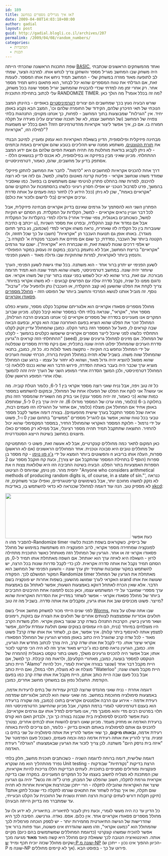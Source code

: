 ```yaml
---
id: 189
title: אז איך מגרילים מספרים במחשב?
date: 2009-04-08T14:03:18+00:00
author: gadial
layout: post
guid: http://gadial.blogli.co.il/archives/207
permalink: /2009/04/08/random_numbers/
categories:
  - הסתברות
  - תכנות
---
```

שפת התכנות הראשונה שהכרתי הייתה [BASIC](http://en.wikipedia.org/wiki/BASIC_programming_language), ואחד מהמשחקים הראשונים שכתבתי היה משחק שבו המחשב מגריל מספר והשחקן צריך לנחש אותו. למרבה הצער, שמתי לב לתופעה מאוד מוזרה במשחק שלי - המחשב תמיד ניחש את אותו המספר. לעומת זאת, אם הגדלתי את טווח המספרים שהוא יכל לבחור, הוא פתאום ניחש תמיד מספר אחר. רק אחרי זמן מה למדתי שכדי להבטיח שהמחשב יגריל מספר שונה בכל משחק, עלי לכתוב בתחילת התוכנית RANDOMIZE TIMER. מה זה בכלל אומר? מה הולך כאן?

שורש הבעיה נעוץ בכך שמחשבים הם יצורים [דטרמיניסטיים](http://he.wikipedia.org/wiki/%D7%93%D7%98%D7%A8%D7%9E%D7%99%D7%A0%D7%99%D7%96%D7%9D) באופיים - בהינתן המצב הנוכחי של תאי הזיכרון שלהם, הקידוד של החומרה שלהם וכו', המצב הבא נקבע באופן יחיד. אין "הגרלות" שמבוצעות בתוך המחשב - לפחות, כך אנחנו מקווים; התנהגות בלתי צפויה של המחשב (של המחשב עצמו, לא של תוכנה שמריצים עליו) מעידה על תקלה חמורה בו. אם כן, איך אפשר ליצור אקראיות מהדטרמיניזם הזה? האם בכלל יש משמעות למילה הזו, "אקראיות"?

מבחינה פיזיקלית ופילוסופית, הדיון בשאלת האקראיות הוא עמוק ומעניין. למיטב הבנתי את [תורת הקוונטים](http://he.wikipedia.org/wiki/%D7%9E%D7%9B%D7%A0%D7%99%D7%A7%D7%AA_%D7%94%D7%A7%D7%95%D7%95%D7%A0%D7%98%D7%99%D7%9D), משתמע ממנה שיש תהליכים בטבע שהם אקראיים באמת ובתמים - לא ניתן לקבוע בודאות מוחלטת מה תהיה תוצאת הסיום שלהם גם אם ידוע המצב ההתחלתי. מכיוון שאיני מבין בפיזיקה או בפילוסופיה, לא אכנס לדיון בנושאים הללו - אסתפק בדיון על מחשבים, שהם, כאמור, דטרמיניסטיים.

דרך אחת להכניס אקראיות למחשבים היא "לרמות". לחבר את המחשב להתקן פיזיקלי שמודד משהו שנחשב אקראי - פליטת קרינה מאטום כלשהו, למשל. גם לזה אני לא רוצה להיכנס, למרות שזה בהחלט פתרון לגיטימי שגם משתמשים בו בפועל. כמו שאסביר בהמשך, פרט לסרבול הטכני יש אפילו חסרון רעיוני כלשהו בהסתמכות על התקנים שהם "אקראיים באמת", שכן לא ניתן (ככל הידוע לי) לחזור כמה פעמים על אותה סדרת ערכים אקראיים (בלי לרשום ולזכור את כולם).

הפתרון השני הוא להסתמך על גורמים שאינם בדיוק אקראיים מבחינה פיזיקלית, אבל לכל דבר ועניין נראים אקראיים - למשל, הקלדות על המקלדת. מן הסתם יש חוקיות גדולה למדי בהקלדות על המקלדת (למשל, כשכותבים באנגלית, צפוי שמייד אחרי כתיבת q ייכתב u), אבל אם נמדוד את קצב ההקלדה, ובפרט את מספר השניות שעוברות בין כל הקלדה לזו שאחריה, נראה משהו אקראי למדי (שכמובן, נע בתוך תחום מוגדר). באותו אופן גם תנועות העכבר הן "אקראיות" (חשבו על כך שכל תזוזה, ולו הקטנה ביותר של העכבר, נמדדת; כך שגם אם מזיזים את העכבר מנקודה א' לנקודה ב', יש אלפי דרכים שונות לעשות זאת, וזו שנבחרת היא "אקראית"). ישנם עוד גורמים "אקראיים" בריצת המחשב, אבל לא נתעמק ברובם; במקום זה נעסוק במקור הפופולרי והנפוץ ביותר לאקראיות, למרות שהחוקיות שבו גדולה מאוד - השעון הפנימי.

לשעון הפנימי יש יתרון ברור אחד - הוא משתנה. בכל שתי גישות לשעון הפנימי, הערך שיוחזר יהיה שונה. במחשב דטרמיניסטי, משהו שהוא תמיד שונה הוא תמיד תרומה מבורכת. עם זאת, ברור שהוא לא יכול לשמש בפני עצמו בתור יצרן של משהו אקראי. אם נדגום ממנו כל שניה, נקבל סדרה עולה עם הפרשים קבועים - לא משהו אקראי במיוחד. צריך לקחת את הפלט שהשעון (או קצב ההקלדה, או העכבר) נתן ולהפעיל עליו "ערבול" נוסף. זה מוביל אותנו לנושא המרכזי והחשוב ביותר של הפוסט הזה - [מחולל מספרים פסאודו אקראיים](http://he.wikipedia.org/wiki/%D7%9E%D7%97%D7%95%D7%9C%D7%9C_%D7%A4%D7%A1%D7%91%D7%93%D7%95_%D7%90%D7%A7%D7%A8%D7%90%D7%99).

מחולל מספרים פסאודו אקראיים הוא אלגוריתם שמקבל כקלט מספר, ומוציא כפלט מספר אחר, "אקראי", שנראה בלתי תלוי במספר שהוא קיבל כקלט. מכיוון שברוב המקרים אנו מעוניינים בסדרה של מספרים אקראיים (כי אנחנו מבצעים הרבה הגרלות), המחולל זוכר את הפלט שהוא הוציא בפעם האחרונה שבה הוא נקרא, ובפעם הבאה שבה קוראים לו, פועל על המספר הזה בתור הקלט. כמובן שהמחולל עדיין זקוק לקלט התחלתי כלשהו לפני שיוכל לייצר מספרים אקראיים שישמשו כקלטים בהמשך - לקלט ההתחלתי הזה קוראים ה"גרעין" (seed) של המחולל. אם מזינים למחולל גרעינים שונים, סדרת הערכים שהמחולל יפלוט תהיה שונה בתכלית; ואם ניקח סדרת מספרים שנפלטה על ידי המחולל ונחפש בה חוקיות - נתקשה מאוד לגלות כזו. כל זה, כמובן, בתנאי שהמחולל שווה משהו. בשביל שלא תהיה במחולל חוקיות ברורה, הכרחי שטווח הערכים שהוא מסוגל להוציא יהיה גדול מאוד, ושהוא לא יחזור על עצמו - ברגע שבו המחולל מוציא ערך שכבר היה בעבר באותה הסדרה, פירוש הדבר הוא שהוא נכנס ללולאה (כי המחולל דטרמיניסטי, ולכן המשך הסדרה אחרי המופע השני של הערך יהיה זהה להמשך שלה אחרי המופע הראשון שלו).

כל זה טוב ויפה, אבל נניח שאני רוצה מספר אקראי בין 1 ל-6, כלומר הטלת קוביה. מה אני עושה? אני לוקח את הפלט של הפעלה אחת של המחולל, ובמקום להשתמש במספר כמות שהוא (כי כאמור, זה יהיה מספר ענקי) אני בודק מה השארית שהמספר הזה נותן בחלוקה ב-6 (כלומר, מהו ערכו של המספר מודולו 6). זה יהיה ערך בין 0 ל-5, שמתפלג באופן אחיד אם המחולל אכן מוצלח (כלומר, אם אחזור על ההגרלה הזו פעמים רבות, אראה שכל מספר התקבל בערך שישית מהפעמים). בצורה דומה אפשר לקבל מספר טבעי בכל טווח שהוא; אפשר גם להגריל מספרים "ממשיים" בתחום שבין 0 ו-1, פשוט על ידי נרמול - חלוקת המספר האקראי שהמחולל החזיר, במספר המקסימלי שהוא יכול להחזיר. התוצאה שתתקבל תמיד תהיה מספר רציונלי, אבל ממילא רק מספרים כאלו מיוצגים במחשב בשיטת הייצוג הסטנדרטית.

כאן המקום לתאר כמה מחוללים קונקרטיים, אבל לא אעשה זאת, פשוט כי המתמטיקה של מחוללים טובים היא סבוכה וטכנית. אחד המחוללים הראשונים (אם לא הראשון) והפשוטים ביותר הומצא על ידי [ג'ון פון נוימן](http://he.wikipedia.org/wiki/%D7%92%27%D7%95%D7%9F_%D7%A4%D7%95%D7%9F_%D7%A0%D7%95%D7%99%D7%9E%D7%9F) - קח מספר בן n ספרות, העלה אותו בריבוע וקבל מספר עם 2n ספרות (הוסף 0 בתחילת המספר שהתקבל אם יש צורך), וכעת קח את n הספרות האמצעיות בתור הפלט. הבעיה בשיטה החביבה הזו היא שלולאות צצות יחסית מהר. פון נוימן, שמיוחס לו הציטוט "Anyone who considers arithmetical methods of producing random digits is, of course, in a state of sin."', כנראה לא נזקק למשהו מחוכם יותר, אבל בשימושים קריפטוגרפיים, ואפילו עבור משחקים, זה לא מספיק טוב. הנה עוד דוגמה למחולל שכנראה לא כדאי להשתמש בו, באדיבות [xkcd](http://xkcd.com):

<img src="http://imgs.xkcd.com/comics/random_number.png" height="144" width="400" />  
כעת אפשר להסביר מהו ה-Randomize timer של בייסיק. כשקוראים בשפת תכנות כלשהי לפונקציה שמחזירה מספר אקראי, לרוב הפונקציה הזו משתמשת במימוש של מחולל פסאודו אקראי זה או אחר. הגרעין של המחולל הזה מאותחל כאשר התוכנית מתחילה לרוץ - השאלה היא לאיזה ערך הוא יאותחל. אם השפה מאתחלת אותו תמיד ל-0, מן הסתם תמיד נקבל את אותה סדרה אקראית. לכן כדי לקבל סדרות שונות בכל הרצה, יש להשתמש במקור שמובטח שתמיד יתן ערך שונה - והשעון הפנימי של המחשב הוא המקור המושלם לכך. הפקודה Randomize timer מאתחלת את הגרעין של המחולל האקראי לערך שמושג מהשעון; בשפות אחרות יש פונקציה בשם srand שעושה את אותו הדבר. אלא שאין הכרח לאתחל דווקא באמצעות השעות; אפשר לאתחל גם באמצעות ערך מספרי שמועבר על ידי המשתמש עצמו, וכאן נכנס לתמונה אחת ההיבטים החביבים ביותר של מחולל פסאודו אקראי - אפשר לשחזר במדוייק את הסדרות האקראיות שהוא מייצר. פשוט מכניסים שוב את אותו גרעין, ומקבלים את אותה סדרה. בשביל מה זה טוב?

לפני שנים הייתי מכור למשחק מחשב אווילי בשם [Worms](http://he.wikipedia.org/wiki/%D7%95%D7%95%D7%A8%D7%9E%D7%A1_(%D7%9E%D7%A9%D7%97%D7%A7_%D7%9E%D7%97%D7%A9%D7%91)), שבו אתה שולט על צוות תולעים אכזריות שמפצפצות לצוותים אחרים של תולעים את הצורה עם בזוקות, רימונים ושאר מרעין בישין. הקרבות התנהלו בשדה קרב שנוצר באופן אקראי. חלק משדות הקרב היו מוצלחים במיוחד (נניח, הם היו עמוסים בצוקים שאם תולעת עומדת עליהם, אפשר לפצפץ אותה לאינסוף ביתר קלות). איך אפשר, אם כן, לשחזר את אותו שדה קרב? פשוט מאוד - לכל שדה קרב שהוגרל היה כתוב באופן מפורש הגרעין של המחולל הפסאודו אקראי שיצר אותו. כדי לקבל את אותו שדה קרב, היה צורך לכתוב מחדש את הגרעין, וזהו. כמובן, הגרעין נראה סתם כמו ג'יבריש מאוד ארוך וזה לא היה הכי פרקטי לזכור אותו; אבל אפשר היה להכניס גרעינים משלך, פשוט בתור טקסט באנגלית (ההמרה של הטקסט למספר בוצעה, כמובן, מאחורי הקלעים), ולראות מה קיבלת. כך למשל, אם היית כותב "Alamo" היית מקבל דבר אחד (שנוצר בצורה אקראית לגמרי, ויכל להיות מוצלח או לא מוצלח, תלוי במזל), ואם היית כותב "Waterloo" היית מקבל משהו שונה; אבל בכל פעם שבה היית כותב אותם, היית מקבל את אותו שדה קרב כמו בפעם הקודמת. התעלול נפוץ גם במשחקי מחשב אחרים, כמובן.

דוגמה אחרת - נניח שאני מהנדס שרוצה לבדוק עמידות של בתים לרעידות אדמה, באמצעות סימולציה מחוכמת במחשב. מה שאני עושה הוא לכתוב אלגוריתם שמדמה רעידת אדמה - אירוע עם הרבה אלמנטים אקראיים בתוכו (כמובן, מה שקורה ברעידה הוא בעצם דטרמיניסטי לגמרי ברמת המקרו, אבל מכיוון שהחישוב הדטרמיניסטי הזה תלוי בפרטים רבים מדי והוא מסובך מדי, אנו מעדיפים למדל אותו עם גורמים אקראיים). כעת אפשר להכניס לסימולציה בית שנבנה בצורה כך וכך, ולבדוק האם הוא קורס ברעידת האדמה או מחזיק מעמד. מכיוון שאנו רוצים להשוות אותו לבתים אחרים, נצטרך להכניס גם אותם לסימולציה באותם תנאים בדיוק - כלומר, הם צריכים להיות באותה רעידת אדמה, **ובאותו מיקום**, כך שאי אפשר להריץ את אותה סימולציה על שני בתים בו זמנית. צריך להריץ את אותה רעידת אדמה כמה וכמה פעמים, כשבכל פעם הפרמטר של "איזה בית נרסק היום" משתנה. לכן צריך לזכור את הגרעין שבאמצעותו "הוגרלה" רעידת האדמה.

דוגמה שלישית, דומה ברוחה לדוגמה השניה - כשכותבים תוכנית מחשב, חלק בלתי נפרד מהתהליך הוא מה שנקרא Unit testing - הרצת בדיקות "נקודתיות" שבודקות פונקציות ומודולים ספציפיים בתוכנית. לעתים הבדיקות הללו צריכות להיות אקראיות, שכן המתכנת לא מצליח לחשוב בעצמו על כל המקרים המעניינים. במקרה שבו בדיקה אקראית גורמת לתקלה, חשוב שהפלט של המבחן, פרט ל"זה וזה נכשל" יהיה גם הגרעין שיצר את האקראיות שהובילה לתקלה - הרי ייתכן שבהרצות אקראיות אחרות לא תהיה שום תקלה, ואז איך נצליח לשחזר את התנאים שגרמו לתקלה כדי שנוכל לתקן אותם? (תיקון תקלות דורש לעתים קרובות הרצה חוזרת ונשנית של התוכנית על הקלט הבעייתי, עד שמתברר מה בדיוק הייתה הבעיה).

כל הדיון עד כה היה מעשי לגמרי, וכעת ניתן לעבור לתיאוריה. בתיאוריה, לא ידוע ולו על מחולל מספרים פסאודו אקראיים אחד. אין כלום. אפס. נאדה. גורנישט. הסיבה לכך היא שהדרישות של הגישה התיאורטית מחמירות יותר - יש לספק הוכחה פורמלית לכך שהמחולל הוא "כמעט אקראי", וזהו מושג שהגדרתו אינו פשוטה, ועוד פחות ברור איך אפשר להוכיח שמשהו קונקרטי (כדוגמת המחוללים שמשתמשים בהם כיום) מקיים אותה. האינטואיציה הטובה לכך ששאלת קיום מחולל היא קשה מאוד **מאוד** מגיעה מכך שקיום מחולל שכזה יוכיח תכף ומייד [ש-P שונה מ-NP](http://he.wikipedia.org/wiki/P%3DNP) (הכיוון ההפוך אינו נכון - ייתכן ש-P שונה מ-NP אך לא קיימים מחוללים). פירוט על כך - בפוסט הבא.